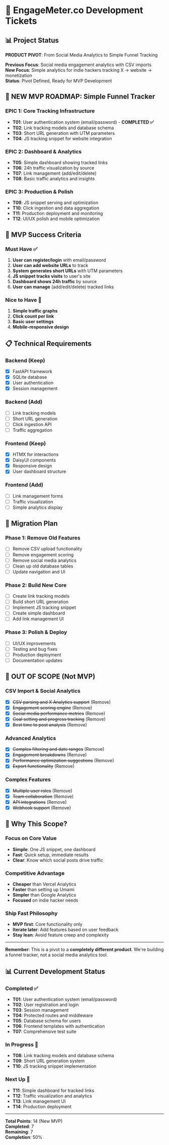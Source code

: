 # 🎯 EngageMeter.co Development Tickets

## 📊 Project Status

**PRODUCT PIVOT**: From Social Media Analytics to Simple Funnel Tracking

**Previous Focus**: Social media engagement analytics with CSV imports  
**New Focus**: Simple analytics for indie hackers tracking X → website → monetization  
**Status**: Pivot Defined, Ready for MVP Development

## 🚀 **NEW MVP ROADMAP: Simple Funnel Tracker**

### **EPIC 1: Core Tracking Infrastructure**

- **T01**: User authentication system (email/password) - **COMPLETED ✅**
- **T02**: Link tracking models and database schema
- **T03**: Short URL generation with UTM parameters
- **T04**: JS tracking snippet for website integration

### **EPIC 2: Dashboard & Analytics**

- **T05**: Simple dashboard showing tracked links
- **T06**: 24h traffic visualization by source
- **T07**: Link management (add/edit/delete)
- **T08**: Basic traffic analytics and insights

### **EPIC 3: Production & Polish**

- **T09**: JS snippet serving and optimization
- **T10**: Click ingestion and data aggregation
- **T11**: Production deployment and monitoring
- **T12**: UI/UX polish and mobile optimization

## 🎯 **MVP Success Criteria**

### **Must Have ✅**

1. **User can register/login** with email/password
2. **User can add website URLs** to track
3. **System generates short URLs** with UTM parameters
4. **JS snippet tracks visits** to user's site
5. **Dashboard shows 24h traffic** by source
6. **User can manage** (add/edit/delete) tracked links

### **Nice to Have 🎨**

1. **Simple traffic graphs**
2. **Click count per link**
3. **Basic user settings**
4. **Mobile-responsive design**

## 📋 **Technical Requirements**

### **Backend (Keep)**

- [x] FastAPI framework
- [x] SQLite database
- [x] User authentication
- [x] Session management

### **Backend (Add)**

- [ ] Link tracking models
- [ ] Short URL generation
- [ ] Click ingestion API
- [ ] Traffic aggregation

### **Frontend (Keep)**

- [x] HTMX for interactions
- [x] DaisyUI components
- [x] Responsive design
- [x] User dashboard structure

### **Frontend (Add)**

- [ ] Link management forms
- [ ] Traffic visualization
- [ ] Simple analytics display

## 🔄 **Migration Plan**

### **Phase 1: Remove Old Features**

- [ ] Remove CSV upload functionality
- [ ] Remove engagement scoring
- [ ] Remove social media analytics
- [ ] Clean up old database tables
- [ ] Update navigation and UI

### **Phase 2: Build New Core**

- [ ] Create link tracking models
- [ ] Build short URL generation
- [ ] Implement JS tracking snippet
- [ ] Create simple dashboard
- [ ] Add link management UI

### **Phase 3: Polish & Deploy**

- [ ] UI/UX improvements
- [ ] Testing and bug fixes
- [ ] Production deployment
- [ ] Documentation updates

## 🚫 **OUT OF SCOPE (Not MVP)**

### **CSV Import & Social Analytics**

- [x] ~~CSV parsing and X Analytics support~~ (Remove)
- [x] ~~Engagement scoring engine~~ (Remove)
- [x] ~~Social media performance metrics~~ (Remove)
- [x] ~~Goal setting and progress tracking~~ (Remove)
- [x] ~~Best time to post analysis~~ (Remove)

### **Advanced Analytics**

- [x] ~~Complex filtering and date ranges~~ (Remove)
- [x] ~~Engagement breakdowns~~ (Remove)
- [x] ~~Performance optimization suggestions~~ (Remove)
- [x] ~~Export functionality~~ (Remove)

### **Complex Features**

- [x] ~~Multiple user roles~~ (Remove)
- [x] ~~Team collaboration~~ (Remove)
- [x] ~~API integrations~~ (Remove)
- [x] ~~Webhook support~~ (Remove)

## 🎯 **Why This Scope?**

### **Focus on Core Value**

- **Simple**: One JS snippet, one dashboard
- **Fast**: Quick setup, immediate results
- **Clear**: Know which social posts drive traffic

### **Competitive Advantage**

- **Cheaper** than Vercel Analytics
- **Faster** than setting up Umami
- **Simpler** than Google Analytics
- **Focused** on indie hacker needs

### **Ship Fast Philosophy**

- **MVP first**: Core functionality only
- **Iterate later**: Add features based on user feedback
- **Stay lean**: Avoid feature creep and complexity

---

**Remember**: This is a pivot to a **completely different product**. We're building a funnel tracker, not a social media analytics tool.

## 📊 **Current Development Status**

### **Completed ✅**

- **T01**: User authentication system (email/password)
- **T02**: User registration and login
- **T03**: Session management
- **T04**: Protected routes and middleware
- **T05**: Database schema for users
- **T06**: Frontend templates with authentication
- **T07**: Comprehensive test suite

### **In Progress 🔄**

- **T08**: Link tracking models and database schema
- **T09**: Short URL generation system
- **T10**: JS tracking snippet implementation

### **Next Up 🎯**

- **T11**: Simple dashboard for tracked links
- **T12**: Traffic visualization and analytics
- **T13**: Link management UI
- **T14**: Production deployment

---

**Total Points**: 14 (New MVP)  
**Completed**: 7  
**Remaining**: 7  
**Completion**: 50%
